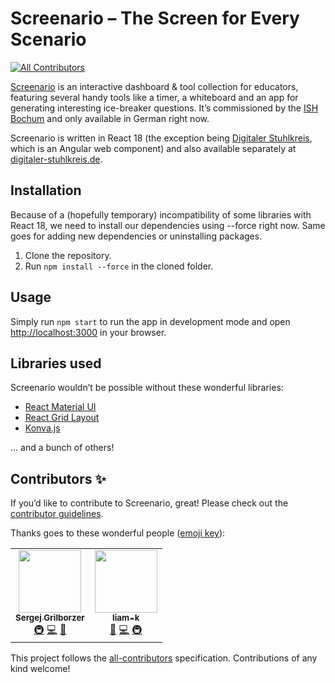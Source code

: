 # Screenario – The Screen for Every Scenario

<!-- ALL-CONTRIBUTORS-BADGE:START - Do not remove or modify this section -->

[![All Contributors](https://img.shields.io/badge/all_contributors-2-orange.svg?style=flat-square)](#contributors-)

<!-- ALL-CONTRIBUTORS-BADGE:END -->

[Screenario](https://screenar.io) is an interactive dashboard & tool collection for educators, featuring several handy tools like a timer, a whiteboard and an app for generating interesting ice-breaker questions. It’s commissioned by the [ISH Bochum](https://ish-bochum.de/) and only available in German right now.

Screenario is written in React 18 (the exception being [Digitaler Stuhlkreis](https://github.com/s-gbz/screenario/tree/main/src/components/DigitalerStuhlkreisWrapper), which is an Angular web component) and also available separately at [digitaler-stuhlkreis.de](https://digitaler-stuhlkreis.de).

## Installation

Because of a (hopefully temporary) incompatibility of some libraries with React 18, we need to install our dependencies using --force right now. Same goes for adding new dependencies or uninstalling packages.

1. Clone the repository.
2. Run `npm install --force` in the cloned folder.

## Usage

Simply run `npm start` to run the app in development mode and open [http://localhost:3000](http://localhost:3000) in your browser.

<!-- ### `npm test`

TBD

Launches the test runner in the interactive watch mode.\ -->

## Libraries used

Screenario wouldn’t be possible without these wonderful libraries:

- [React Material UI](https://github.com/mui/material-ui)
- [React Grid Layout](https://github.com/react-grid-layout/react-grid-layout)
- [Konva.js](https://github.com/konvajs/konva)

... and a bunch of others!

## Contributors ✨

If you’d like to contribute to Screenario, great! Please check out the [contributor guidelines](CONTRIBUTING.md).

Thanks goes to these wonderful people ([emoji key](https://allcontributors.org/docs/en/emoji-key)):

<!-- ALL-CONTRIBUTORS-LIST:START - Do not remove or modify this section -->
<!-- prettier-ignore-start -->
<!-- markdownlint-disable -->
<table>
  <tr>
    <td align="center"><a href="https://sergej.grilborzer.de/"><img src="https://avatars.githubusercontent.com/u/23424538?v=4?s=100" width="100px;" alt=""/><br /><sub><b>Sergej Grilborzer</b></sub></a><br /><a href="#infra-s-gbz" title="Infrastructure (Hosting, Build-Tools, etc)">🚇</a> <a href="https://github.com/s-gbz/screenario/commits?author=s-gbz" title="Code">💻</a> <a href="#design-s-gbz" title="Design">🎨</a></td>
    <td align="center"><a href="https://github.com/liam-k"><img src="https://avatars.githubusercontent.com/u/34057943?v=4?s=100" width="100px;" alt=""/><br /><sub><b>liam-k</b></sub></a><br /><a href="#design-liam-k" title="Design">🎨</a> <a href="https://github.com/s-gbz/screenario/commits?author=liam-k" title="Code">💻</a> <a href="#infra-liam-k" title="Infrastructure (Hosting, Build-Tools, etc)">🚇</a></td>
  </tr>
</table>

<!-- markdownlint-restore -->
<!-- prettier-ignore-end -->

<!-- ALL-CONTRIBUTORS-LIST:END -->

This project follows the [all-contributors](https://github.com/all-contributors/all-contributors) specification. Contributions of any kind welcome!
